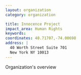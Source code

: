 ```yaml
---
layout: organization
category: organization

title: Innocence Project
impact_area: Human Rights
keywords: 
coordinates: 40.71707,-74.00698
address: |
  40 Worth Street Suite 701
  New York NY 10013
---
```

Organization's overview
